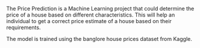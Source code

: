 The Price Prediction is a Machine Learning project that could determine the price of a house based on different characteristics. This will help an individual to get a correct price estimate of a house based on their requirements.

The model is trained using the banglore house prices dataset from Kaggle.
